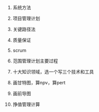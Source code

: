1. 系统方法
2. 项目管理计划
3. 关键路径法
4. 质量保证
5. scrum



1. 范围管理计划主要过程
2. 十大知识领域，选一个写三个技术和工具



1. 画甘特图，算npv，算pert
2. 画前导图
3. 挣值管理计算